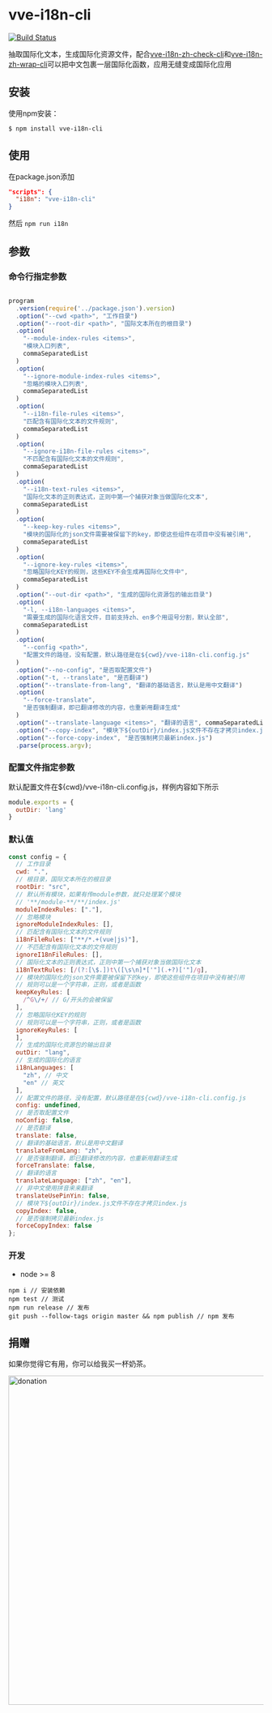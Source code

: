# vve-i18n-cli

[![Build Status](https://travis-ci.org/vue-viewer-editor/vve-i18n-cli.svg?branch=master)](https://travis-ci.org/vue-viewer-editor/vve-i18n-cli)

抽取国际化文本，生成国际化资源文件，配合[vve-i18n-zh-check-cli](README-zh-check.md)和[vve-i18n-zh-wrap-cli](README-zh-wrap.md)可以把中文包裹一层国际化函数，应用无缝变成国际化应用

## 安装

使用npm安装：

```
$ npm install vve-i18n-cli
```

## 使用

在package.json添加

```json
"scripts": {
  "i18n": "vve-i18n-cli"
}
```

然后 `npm run i18n`

## 参数

### 命令行指定参数

```javascript

program
  .version(require('../package.json').version)
  .option("--cwd <path>", "工作目录")
  .option("--root-dir <path>", "国际文本所在的根目录")
  .option(
    "--module-index-rules <items>",
    "模块入口列表",
    commaSeparatedList
  )
  .option(
    "--ignore-module-index-rules <items>",
    "忽略的模块入口列表",
    commaSeparatedList
  )
  .option(
    "--i18n-file-rules <items>",
    "匹配含有国际化文本的文件规则",
    commaSeparatedList
  )
  .option(
    "--ignore-i18n-file-rules <items>",
    "不匹配含有国际化文本的文件规则",
    commaSeparatedList
  )
  .option(
    "--i18n-text-rules <items>",
    "国际化文本的正则表达式，正则中第一个捕获对象当做国际化文本",
    commaSeparatedList
  )
  .option(
    "--keep-key-rules <items>",
    "模块的国际化的json文件需要被保留下的key，即使这些组件在项目中没有被引用",
    commaSeparatedList
  )
  .option(
    "--ignore-key-rules <items>",
    "忽略国际化KEY的规则，这些KEY不会生成再国际化文件中",
    commaSeparatedList
  )
  .option("--out-dir <path>", "生成的国际化资源包的输出目录")
  .option(
    "-l, --i18n-languages <items>",
    "需要生成的国际化语言文件，目前支持zh、en多个用逗号分割，默认全部",
    commaSeparatedList
  )
  .option(
    "--config <path>",
    "配置文件的路径，没有配置，默认路径是在${cwd}/vve-i18n-cli.config.js"
  )
  .option("--no-config", "是否取配置文件")
  .option("-t, --translate", "是否翻译")
  .option("--translate-from-lang", "翻译的基础语言，默认是用中文翻译")
  .option(
    "--force-translate",
    "是否强制翻译，即已翻译修改的内容，也重新用翻译生成"
  )
  .option("--translate-language <items>", "翻译的语言", commaSeparatedList)
  .option("--copy-index", "模块下${outDir}/index.js文件不存在才拷贝index.js")
  .option("--force-copy-index", "是否强制拷贝最新index.js")
  .parse(process.argv);
```

### 配置文件指定参数

默认配置文件在${cwd}/vve-i18n-cli.config.js，样例内容如下所示

```javascript
module.exports = {
  outDir: 'lang'
}
```

### 默认值

```javascript
const config = {
  // 工作目录
  cwd: ".",
  // 根目录，国际文本所在的根目录
  rootDir: "src",
  // 默认所有模块，如果有传module参数，就只处理某个模块
  // '**/module-**/**/index.js'
  moduleIndexRules: ["."],
  // 忽略模块
  ignoreModuleIndexRules: [],
  // 匹配含有国际化文本的文件规则
  i18nFileRules: ["**/*.+(vue|js)"],
  // 不匹配含有国际化文本的文件规则
  ignoreI18nFileRules: [],
  // 国际化文本的正则表达式，正则中第一个捕获对象当做国际化文本
  i18nTextRules: [/(?:[\$.])t\([\s\n]*['"](.+?)['"]/g],
  // 模块的国际化的json文件需要被保留下的key，即使这些组件在项目中没有被引用
  // 规则可以是一个字符串，正则，或者是函数
  keepKeyRules: [
    /^G\/+/ // G/开头的会被保留
  ],
  // 忽略国际化KEY的规则
  // 规则可以是一个字符串，正则，或者是函数
  ignoreKeyRules: [
  ],
  // 生成的国际化资源包的输出目录
  outDir: "lang",
  // 生成的国际化的语言
  i18nLanguages: [
    "zh", // 中文
    "en" // 英文
  ],
  // 配置文件的路径，没有配置，默认路径是在${cwd}/vve-i18n-cli.config.js
  config: undefined,
  // 是否取配置文件
  noConfig: false,
  // 是否翻译
  translate: false,
  // 翻译的基础语言，默认是用中文翻译
  translateFromLang: "zh",
  // 是否强制翻译，即已翻译修改的内容，也重新用翻译生成
  forceTranslate: false,
  // 翻译的语言
  translateLanguage: ["zh", "en"],
  // 非中文使用拼音来来翻译
  translateUsePinYin: false,
  // 模块下${outDir}/index.js文件不存在才拷贝index.js
  copyIndex: false,
  // 是否强制拷贝最新index.js
  forceCopyIndex: false
};
```


### 开发

- node >= 8

```
npm i // 安装依赖
npm test // 测试
npm run release // 发布
git push --follow-tags origin master && npm publish // npm 发布
```

## 捐赠

如果你觉得它有用，你可以给我买一杯奶茶。

<img width="650" src="https://raw.githubusercontent.com/vue-viewer-editor/vve-i18n-cli/master/qrcode-donation.png" alt="donation">
